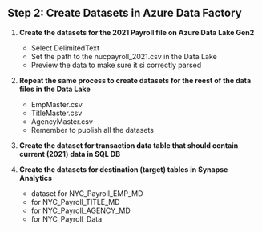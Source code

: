## **Step 2:** Create Datasets in Azure Data Factory 

1. **Create the datasets for the 2021 Payroll file on Azure Data Lake Gen2**
    * Select DelimitedText
    * Set the path to the nucpayroll_2021.csv in the Data Lake
    * Preview the data to make sure it si correctly parsed
    
2. **Repeat the same process to create datasets for the reest of the data files in the Data Lake**
    * EmpMaster.csv
    * TitleMaster.csv
    * AgencyMaster.csv
    * Remember to publish all the datasets
    
3. **Create the dataset for transaction data table that should contain current (2021) data in SQL DB**

4. **Create the datasets for destination (target) tables in Synapse Analytics**
    * dataset for NYC_Payroll_EMP_MD
    * for NYC_Payroll_TITLE_MD
    * for NYC_Payroll_AGENCY_MD
    * for NYC_Payroll_Data
